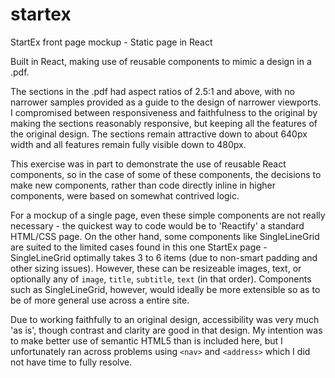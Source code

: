 # startex
StartEx front page mockup - Static page in React

Built in React, making use of reusable components to mimic a design in a .pdf.

The sections in the .pdf had aspect ratios of 2.5:1 and above, with no narrower samples provided as a guide to the design of narrower viewports. I compromised between responsiveness and faithfulness to the original by making the sections reasonably responsive, but keeping all the features of the original design.
The sections remain attractive down to about 640px width and all features remain fully visible down to 480px.

This exercise was in part to demonstrate the use of reusable React components, so in the case of some of these components, the decisions to make new components, rather than code directly inline in higher components, were based on somewhat contrived logic.

For a mockup of a single page, even these simple components are not really necessary - the quickest way to code would be to 'Reactify' a standard HTML/CSS page. On the other hand, some components like SingleLineGrid are suited to the limited cases found in this one StartEx page - SingleLineGrid optimally takes 3 to 6 items (due to non-smart padding and other sizing issues). However, these can be resizeable images, text, or optionally any of `image`, `title`, `subtitle`, `text` (in that order).
Components such as SingleLineGrid, however, would ideally be more extensible so as to be of more general use across a entire site.

Due to working faithfully to an original design, accessibility was very much 'as is', though contrast and clarity are good in that design. My intention was to make better use of semantic HTML5 than is included here, but I unfortunately ran across problems using `<nav>` and `<address>` which I did not have time to fully resolve.
